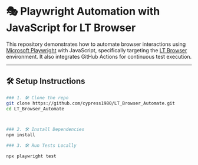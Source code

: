 # 🎭 Playwright Automation with JavaScript for LT Browser

This repository demonstrates how to automate browser interactions using [Microsoft Playwright](https://playwright.dev/) with JavaScript, specifically targeting the [LT Browser](https://www.lambdatest.com/lt-browser) environment. It also integrates GitHub Actions for continuous test execution.

---

## 🛠️ Setup Instructions


```bash
### 1. 🛠️ Clone the repo
git clone https://github.com/cypress1980/LT_Browser_Automate.git
cd LT_Browser_Automate



### 2. 🛠️ Install Dependencies
npm install

### 3. 🛠️ Run Tests Locally

npx playwright test
